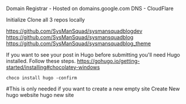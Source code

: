 
Domain Registrar - Hosted on domains.google.com
DNS - CloudFlare

Initialize Clone all 3 repos locally

https://github.com/SysManSquad/sysmansquadblogdev
https://github.com/SysManSquad/sysmansquadblog
https://github.com/SysManSquad/sysmansquadblog_theme


If you want to see your post in Hugo before submitting you'll need Hugo installed. Follow these steps.
https://gohugo.io/getting-started/installing#chocolatey-windows

`choco install hugo -confirm`

#This is only needed if you want to create a new empty site
Create New hugo website
hugo new site <PATH>
